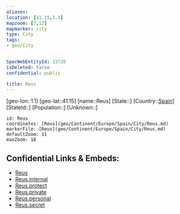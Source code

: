 ```yaml
---
aliases: 
location: [41.15,1.1]
mapzoom: [7,12] 
mapmarker: city 
type: City
tags:
- geo/City


SpocWebEntityId: 33720
isDeleted: false
confidential: public

title: Reus
---
```

[geo-lon::1.1]
[geo-lat::41.15]
[name::Reus]
[State::]
[Country::[Spain](geo/Continent/Europe/Spain.md)]
[StateId::]
[Population::]
[Unknown::]


```leaflet
id: Reus
coordinates: [Reus](geo/Continent/Europe/Spain/City/Reus.md)
markerFile: [Reus](geo/Continent/Europe/Spain/City/Reus.md)
defaultZoom: 11 
maxZoom: 18
```


## Confidential Links & Embeds: 
- [Reus](../../../../../../_public/geo/Continent/Europe/Spain/City/Reus.md) 
- [Reus.internal](../../../../../../_internal/geo/Continent/Europe/Spain/City/Reus.internal.md) 
- [Reus.protect](../../../../../../_protect/geo/Continent/Europe/Spain/City/Reus.protect.md) 
- [Reus.private](../../../../../../_private/geo/Continent/Europe/Spain/City/Reus.private.md) 
- [Reus.personal](../../../../../../_personal/geo/Continent/Europe/Spain/City/Reus.personal.md) 
- [Reus.secret](../../../../../../_secret/geo/Continent/Europe/Spain/City/Reus.secret.md) 
